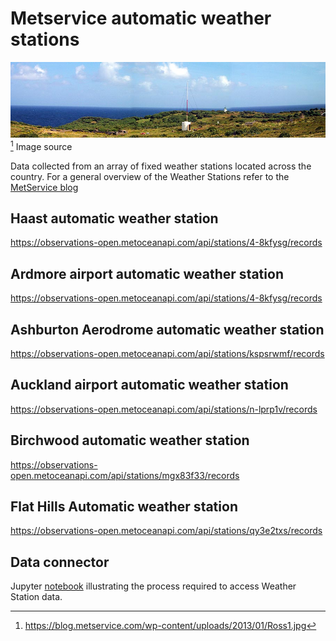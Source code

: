 
# Metservice automatic weather stations
![image](/img/Ross1.jpg)
<br>
[^1] Image source

Data collected from an array of fixed weather stations located across the country. For a
general overview of the Weather Stations refer to the [MetService blog](https://blog.metservice.com/location-of-weather-stations)


## Haast automatic weather station
https://observations-open.metoceanapi.com/api/stations/4-8kfysg/records


## Ardmore airport automatic weather station
https://observations-open.metoceanapi.com/api/stations/4-8kfysg/records


## Ashburton Aerodrome automatic weather station
https://observations-open.metoceanapi.com/api/stations/kspsrwmf/records


## Auckland airport automatic weather station
https://observations-open.metoceanapi.com/api/stations/n-lprp1v/records


## Birchwood automatic weather station
https://observations-open.metoceanapi.com/api/stations/mgx83f33/records


## Flat Hills Automatic weather station
https://observations-open.metoceanapi.com/api/stations/qy3e2txs/records


## Data connector
Jupyter [notebook](https://github.com/metocean/TAIAO/blob/master/data_connectors/obs_api_connectors/metocean_obs_api_connector.ipynb) illustrating the process required to access Weather Station data.

[^1]: https://blog.metservice.com/wp-content/uploads/2013/01/Ross1.jpg

